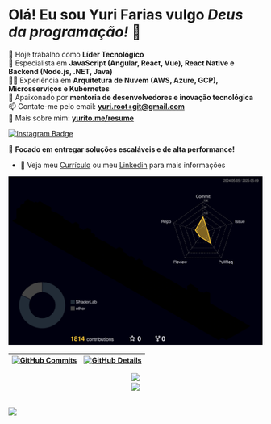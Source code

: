# Olá! Eu sou Yuri Farias vulgo _*Deus da programação!*_ 👋

🔭 Hoje trabalho como **Líder Tecnológico**  
🌱 Especialista em **JavaScript (Angular, React, Vue), React Native e Backend (Node.js, .NET, Java)**  
👯‍♂️ Experiência em **Arquitetura de Nuvem (AWS, Azure, GCP), Microsserviços e Kubernetes**  
💬 Apaixonado por **mentoria de desenvolvedores e inovação tecnológica**  
📫 Contate-me pelo email: **yuri.root+git@gmail.com**  
🔗 Mais sobre mim: **[yurito.me/resume](https://yurito.me/resume)**  

[![Instagram Badge](https://img.shields.io/badge/Instagram-E4405F?style=for-the-badge&logo=instagram&logoColor=white&link=https://www.instagram.com/_yurito/)](https://www.instagram.com/_yurito/)

🚀 **Focado em entregar soluções escaláveis e de alta performance!**  


- 📃 Veja meu <a href="https://drive.google.com/file/d/1L_Lqzhf3_-xMEJOZ0dBHZGc5PunMw6Yp/view?usp=sharing" target="_blank">Currículo</a> ou meu <a href="https://www.linkedin.com/in/yurito/" target="_blank">Linkedin</a> para mais informações

![Status](https://raw.githubusercontent.com/yurito/yurito/main/profile-3d-contrib/profile-night-rainbow.svg)

| [![GitHub Commits](http://github-profile-summary-cards.vercel.app/api/cards/productive-time?username=yurito&theme=dracula&utcOffset=-3)](https://github.com/vn7n24fzkq/github-profile-summary-cards) | [![GitHub Details](http://github-profile-summary-cards.vercel.app/api/cards/profile-details?username=yurito&theme=dracula)](https://github.com/vn7n24fzkq/github-profile-summary-cards) |  
| ----------- | ----------- |


<div align="center">
  <a href="https://skillicons.dev">
    <img src="https://skillicons.dev/icons?i=js,ts,react,next,vue,angular,html,css,sass,tailwind,webpack,git,github,figma,nodejs,express,nestjs,dotnet,java,spring,python,fastapi,flask,postgres,mongodb,mysql,redis,aws,azure,gcp,docker,kubernetes,ubuntu,unity,mint,jenkins,githubactions,gitlab,terraform,jest,cypress,electron,qt,pytorch,tensorflow,graphql,rabbitmq,kafka,redux,jquery,linux,babel,express,flask,fastapi,postman,vscode,visualstudio" />
  </a>
</div>


<div align="center">
  <img src="https://github-profile-trophy.vercel.app/?username=yurito&row=1&column=6&theme=dracula&margin-w=15&margin-h=15"/>
</div>

##

<div>
  <a href="https://www.linkedin.com/in/yurito"><img src="https://img.shields.io/badge/LinkedIn-0077B5?style=for-the-badge&logo=linkedin&logoColor=white"></a>
</div>
